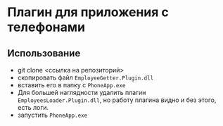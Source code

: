 # Плагин для приложения с телефонами

## Использование
- git clone <ссылка на репозиторий>
- скопировать файл `EmployeeGetter.Plugin.dll`
- вставить его в папку с `PhoneApp.exe`
- Для большей наглядности удалить плагин `EmployeesLoader.Plugin.dll`, но работу плагина видно и без этого, есть логи.
- запустить `PhoneApp.exe`
